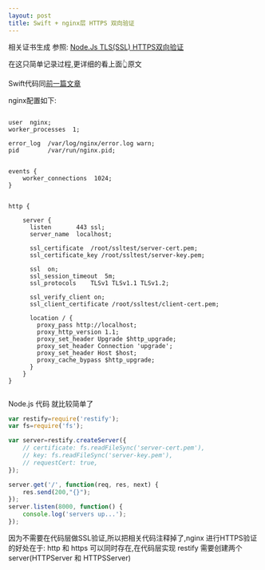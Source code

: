 ```yaml
---
layout: post
title: Swift + nginx层 HTTPS 双向验证
---
```


相关证书生成 参照: [Node.Js TLS(SSL) HTTPS双向验证](http://blog.csdn.net/marujunyy/article/details/8477854)

在这只简单记录过程,更详细的看上面👆原文

Swift代码同[前一篇文章](http://www.levyleo.cn/2017/02/09/Node.js-+-Swift-HTTPS-%E5%8F%8C%E5%90%91%E9%AA%8C%E8%AF%81.html)

nginx配置如下:

```nginx

user  nginx;
worker_processes  1;

error_log  /var/log/nginx/error.log warn;
pid        /var/run/nginx.pid;


events {
    worker_connections  1024;
}


http {
  
    server {
	  listen       443 ssl;
	  server_name  localhost;

	  ssl_certificate  /root/ssltest/server-cert.pem;
	  ssl_certificate_key /root/ssltest/server-key.pem;
	  
	  ssl  on;
	  ssl_session_timeout  5m;
	  ssl_protocols    TLSv1 TLSv1.1 TLSv1.2;

	  ssl_verify_client on;
	  ssl_client_certificate /root/ssltest/client-cert.pem;

	  location / {
	    proxy_pass http://localhost;
	    proxy_http_version 1.1;
	    proxy_set_header Upgrade $http_upgrade;
	    proxy_set_header Connection 'upgrade';
	    proxy_set_header Host $host;
	    proxy_cache_bypass $http_upgrade;
	  }
	}
}


```

Node.js 代码 就比较简单了

```javascript
var restify=require('restify');
var fs=require('fs');

var server=restify.createServer({
    // certificate: fs.readFileSync('server-cert.pem'),
    // key: fs.readFileSync('server-key.pem'),
    // requestCert: true,
});

server.get('/', function(req, res, next) {
	res.send(200,"{}");
});
server.listen(8000, function() {
    console.log('servers up...');
});
```

因为不需要在代码层做SSL验证,所以把相关代码注释掉了,nginx 进行HTTPS验证的好处在于: http 和 https 可以同时存在,在代码层实现 restify 需要创建两个server(HTTPServer 和 HTTPSServer)